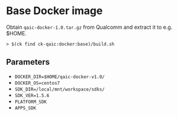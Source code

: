 # Base Docker image

Obtain `qaic-docker-1.0.tar.gz` from Qualcomm and extract it to e.g. $HOME.

```
> $(ck find ck-qaic:docker:base)/build.sh
```

## Parameters

- `DOCKER_DIR=$HOME/qaic-docker-v1.0/`
- `DOCKER_OS=centos7`
- `SDK_DIR=/local/mnt/workspace/sdks/`
- `SDK_VER=1.5.6`
- `PLATFORM_SDK`
- `APPS_SDK`
